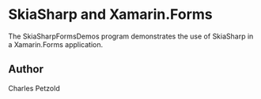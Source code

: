 SkiaSharp and Xamarin.Forms
================

The SkiaSharpFormsDemos program demonstrates the use of SkiaSharp in a Xamarin.Forms application.


Author
------
Charles Petzold